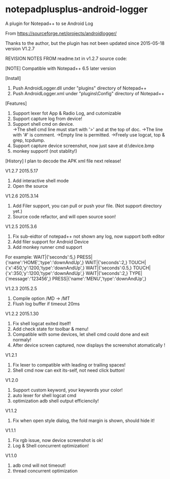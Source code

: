 # notepadplusplus-android-logger
A plugin for Notepad++ to se Android Log

From https://sourceforge.net/projects/androidlogger/

Thanks to the author, but the plugin has not been updated since 2015-05-18 version V1.2.7



REVISION NOTES FROM readme.txt in v1.2.7 source code:

[NOTE] 
Compatible with Notepad++ 6.5 later version 

[Install] 
1. Push AndroidLogger.dll under "plugins\" directory of Notepad++ 
2. Push AndroidLogger.xml under "plugins\Config\" directory of Notepad++ 

[Features] 
1. Support lexer fot App & Radio Log, and cutomizable 
2. Support capture log from device!
3. Support shell cmd on device.  
->The shell cmd line must start with '>' and at the top of doc. 
->The line with '#' is comment. 
->Empty line is permitted. 
->Freely use logcat, top & grep, tcpdump.
4. Support capture device screenshot, now just save at d:\device.bmp 
5. monkey support! (not stablity!)

[History]
I plan to decode the APK xml file next release!

V1.2.7 2015.5.17
1) Add interactive shell mode
2) Open the source

V1.2.6 2015.3.14
1) Add Filer support, you can pull or push your file. (Not support directory yet.)
2) Source code refactor, and will open source soon!

V1.2.5 2015.3.6
1) Fix sub-eidtor of notepad++ not shown any log, now support both editor
2) Add filer support for Android Device
3) Add monkey runner cmd support

For example:
WAIT|{'seconds':5,}
PRESS|{'name':'HOME','type':'downAndUp',}
WAIT|{'seconds':2,}
TOUCH|{'x':450,'y':1200,'type':'downAndUp',}
WAIT|{'seconds':0.5,}
TOUCH|{'x':350,'y':1200,'type':'downAndUp',}
WAIT|{'seconds':2,}
TYPE|{'message':'123456',}
PRESS|{'name':'MENU','type':'downAndUp',}


V1.2.3 2015.2.5
1) Compile option /MD -> /MT
2) Flush log buffer if timeout 20ms

V1.2.2 2015.1.30
1) Fix shell logcat exited itself! 
2) Add check state for toolbar & menu! 
3) Compatible with some devices, let shell cmd could done and exit normaly! 
4) After device screen captured, now displays the screenshot atomatically !


V1.2.1 
1) Fix lexer to compatible with leading or trailing spaces! 
2) Shell cmd now can exit its-self, not need click button! 

V1.2.0 
1) Support custom keyword, your keywords your color! 
2) auto lexer for shell logcat cmd 
3) optimization adb shell output efficiencily! 

V1.1.2 
1) Fix when open style dialog, the fold margin is shown, should hide it! 


V1.1.1 
1) Fix rgb issue, now device screenshot is ok! 
2) Log & Shell concurrent optimization! 

V1.1.0 
1) adb cmd will not timeout! 
2) thread concurrent optimization 

